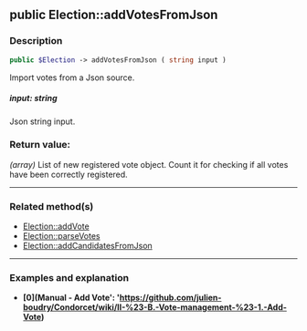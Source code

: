 ## public Election::addVotesFromJson

### Description    

```php
public $Election -> addVotesFromJson ( string input )
```

Import votes from a Json source.    


##### **input:** *string*   
Json string input.    



### Return value:   

*(array)* List of new registered vote object. Count it for checking if all votes have been correctly registered.


---------------------------------------

### Related method(s)      

* [Election::addVote](../Election%20Class/public%20Election--addVote.md)    
* [Election::parseVotes](../Election%20Class/public%20Election--parseVotes.md)    
* [Election::addCandidatesFromJson](../Election%20Class/public%20Election--addCandidatesFromJson.md)    

---------------------------------------

### Examples and explanation

* **[0](Manual - Add Vote': 'https://github.com/julien-boudry/Condorcet/wiki/II-%23-B.-Vote-management-%23-1.-Add-Vote)**    
